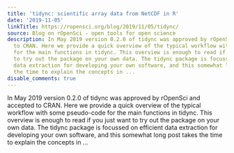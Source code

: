 ```yaml
---
title: 'tidync: scientific array data from NetCDF in R'
date: '2019-11-05'
linkTitle: https://ropensci.org/blog/2019/11/05/tidync/
source: Blog on rOpenSci - open tools for open science
description: In May 2019 version 0.2.0 of tidync was approved by rOpenSci and accepted
  to CRAN. Here we provide a quick overview of the typical workflow with some pseudo-code
  for the main functions in tidync. This overview is enough to read if you just want
  to try out the package on your own data. The tidync package is focussed on efficient
  data extraction for developing your own software, and this somewhat long post takes
  the time to explain the concepts in ...
disable_comments: true
---
```

In May 2019 version 0.2.0 of tidync was approved by rOpenSci and accepted to CRAN. Here we provide a quick overview of the typical workflow with some pseudo-code for the main functions in tidync. This overview is enough to read if you just want to try out the package on your own data. The tidync package is focussed on efficient data extraction for developing your own software, and this somewhat long post takes the time to explain the concepts in ...